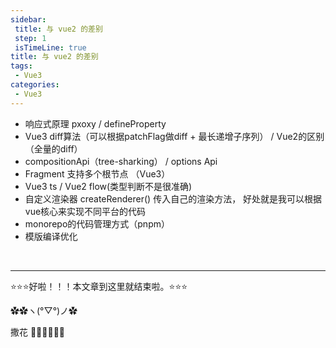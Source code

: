 ```yaml
---
sidebar: 
 title: 与 vue2 的差别
 step: 1
 isTimeLine: true
title: 与 vue2 的差别
tags:
 - Vue3
categories:
 - Vue3
---
```


- 响应式原理 pxoxy / defineProperty
- Vue3 diff算法（可以根据patchFlag做diff + 最长递增子序列） /  Vue2的区别（全量的diff）
- compositionApi（tree-sharking） / options Api
- Fragment 支持多个根节点 （Vue3）
- Vue3 ts  / Vue2 flow(类型判断不是很准确)
- 自定义渲染器 createRenderer() 传入自己的渲染方法， 好处就是我可以根据vue核心来实现不同平台的代码
- monorepo的代码管理方式（pnpm）
- 模版编译优化

<br/>
<hr />

⭐️⭐️⭐️好啦！！！本文章到这里就结束啦。⭐️⭐️⭐️

✿✿ヽ(°▽°)ノ✿

撒花 🌸🌸🌸🌸🌸🌸
